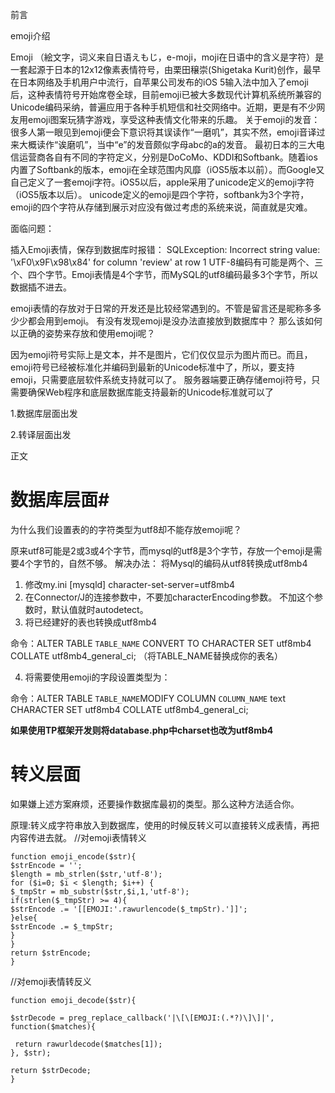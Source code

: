 
前言

emoji介绍

Emoji （絵文字，词义来自日语えもじ，e-moji，moji在日语中的含义是字符）是一套起源于日本的12x12像素表情符号，由栗田穣崇(Shigetaka Kurit)创作，最早在日本网络及手机用户中流行，自苹果公司发布的iOS 5输入法中加入了emoji后，这种表情符号开始席卷全球，目前emoji已被大多数现代计算机系统所兼容的Unicode编码采纳，普遍应用于各种手机短信和社交网络中。近期，更是有不少网友用emoji图案玩猜字游戏，享受这种表情文化带来的乐趣。
关于emoji的发音：很多人第一眼见到emoji便会下意识将其误读作“一磨叽”，其实不然，emoji音译过来大概读作“诶磨叽”，当中“e”的发音颇似字母abc的a的发音。
最初日本的三大电信运营商各自有不同的字符定义，分别是DoCoMo、KDDI和Softbank。随着ios内置了Softbank的版本，emoji在全球范围内风靡（iOS5版本以前）。而Google又自己定义了一套emoji字符。iOS5以后，apple采用了unicode定义的emoji字符（iOS5版本以后）。
unicode定义的emoji是四个字符，softbank为3个字符，emoji的四个字符从存储到展示对应没有做过考虑的系统来说，简直就是灾难。

面临问题：

插入Emoji表情，保存到数据库时报错：
SQLException: Incorrect string value: '\xF0\x9F\x98\x84' for column 'review' at row 1
UTF-8编码有可能是两个、三个、四个字节。Emoji表情是4个字节，而MySQL的utf8编码最多3个字节，所以数据插不进去。

emoji表情的存放对于日常的开发还是比较经常遇到的。不管是留言还是昵称多多少少都会用到emoji。 
有没有发现emoji是没办法直接放到数据库中？ 
那么该如何以正确的姿势来存放和使用emoji呢？ 

因为emoji符号实际上是文本，并不是图片，它们仅仅显示为图片而已。而且，emoji符号已经被标准化并编码到最新的Unicode标准中了，所以，要支持emoji，只需要底层软件系统支持就可以了。
服务器端要正确存储emoji符号，只需要确保Web程序和底层数据库能支持最新的Unicode标准就可以了

1.数据库层面出发  

2.转译层面出发 





正文

# 数据库层面#
为什么我们设置表的的字符类型为utf8却不能存放emoji呢？

原来utf8可能是2或3或4个字节，而mysql的utf8是3个字节，存放一个emoji是需要4个字节的，自然不够。
解决办法： 
将Mysql的编码从utf8转换成utf8mb4

1. 修改my.ini [mysqld] character-set-server=utf8mb4
2. 在Connector/J的连接参数中，不要加characterEncoding参数。 不加这个参数时，默认值就时autodetect。
3. 将已经建好的表也转换成utf8mb4 
   
命令：ALTER TABLE `TABLE_NAME` CONVERT TO CHARACTER SET utf8mb4 COLLATE utf8mb4_general_ci; （将TABLE_NAME替换成你的表名）

4. 将需要使用emoji的字段设置类型为： 
   
命令：ALTER TABLE `TABLE_NAME`MODIFY COLUMN `COLUMN_NAME`  text CHARACTER SET utf8mb4 COLLATE utf8mb4_general_ci;

**如果使用TP框架开发则将database.php中charset也改为utf8mb4**

# 转义层面 #

如果嫌上述方案麻烦，还要操作数据库最初的类型。那么这种方法适合你。

原理:转义成字符串放入到数据库，使用的时候反转义可以直接转义成表情，再把内容传进去就。
//对emoji表情转义

    function emoji_encode($str){
    $strEncode = '';   
    $length = mb_strlen($str,'utf-8');  
    for ($i=0; $i < $length; $i++) {
    $_tmpStr = mb_substr($str,$i,1,'utf-8');
    if(strlen($_tmpStr) >= 4){
    $strEncode .= '[[EMOJI:'.rawurlencode($_tmpStr).']]';
    }else{
    $strEncode .= $_tmpStr;
    }
    }   
    return $strEncode;
    }
//对emoji表情转反义
    
    function emoji_decode($str){
    
    $strDecode = preg_replace_callback('|\[\[EMOJI:(.*?)\]\]|', function($matches){  
       
     return rawurldecode($matches[1]);
    }, $str);
    
    return $strDecode;
    }







